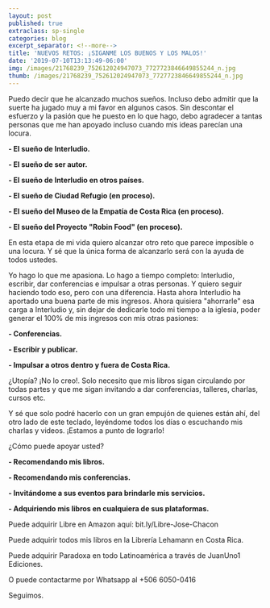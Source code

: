 ```yaml
---
layout: post
published: true
extraclass: sp-single
categories: blog
excerpt_separator: <!--more-->
title: 'NUEVOS RETOS: ¡SIGANME LOS BUENOS Y LOS MALOS!'
date: '2019-07-10T13:13:49-06:00'
img: /images/21768239_752612024947073_7727723846649855244_n.jpg
thumb: /images/21768239_752612024947073_7727723846649855244_n.jpg
---
```

Puedo decir que he alcanzado muchos sueños. Incluso debo admitir que la suerte ha jugado muy a mi favor en algunos casos. Sin descontar el esfuerzo y la pasión que he puesto en lo que hago, debo agradecer a tantas personas que me han apoyado incluso cuando mis ideas parecían una locura.

<!--more-->

**\- El sueño de Interludio.**

**\- El sueño de ser autor.**

**\- El sueño de Interludio en otros países.**

**\- El sueño de Ciudad Refugio (en proceso).**

**\- El sueño del Museo de la Empatía de Costa Rica (en proceso).**

**\- El sueño del Proyecto "Robin Food" (en proceso).**

En esta etapa de mi vida quiero alcanzar otro reto que parece imposible o una locura. Y sé que la única forma de alcanzarlo será con la ayuda de todos ustedes.

Yo hago lo que me apasiona. Lo hago a tiempo completo: Interludio, escribir, dar conferencias e impulsar a otras personas. Y quiero seguir haciendo todo eso, pero con una diferencia. Hasta ahora Interludio ha aportado una buena parte de mis ingresos. Ahora quisiera "ahorrarle" esa carga a Interludio y, sin dejar de dedicarle todo mi tiempo a la iglesia, poder generar el 100% de mis ingresos con mis otras pasiones:

**\- Conferencias.**

**\- Escribir y publicar.**

**\- Impulsar a otros dentro y fuera de Costa Rica.**

¿Utopía? ¡No lo creo!. Solo necesito que mis libros sigan circulando por todas partes y que me sigan invitando a dar conferencias, talleres, charlas, cursos etc.

Y sé que solo podré hacerlo con un gran empujón de quienes están ahí, del otro lado de este teclado, leyéndome todos los días o escuchando mis charlas y videos. ¡Estamos a punto de lograrlo!

¿Cómo puede apoyar usted?

**\- Recomendando mis libros.**

**\- Recomendando mis conferencias.**

**\- Invitándome a sus eventos para brindarle mis servicios.**

**\- Adquiriendo mis libros en cualquiera de sus plataformas.**

Puede adquirir Libre en Amazon aquí: bit.ly/Libre-Jose-Chacon 

Puede adquirir todos mis libros en la Librería Lehamann en Costa Rica.

Puede adquirir Paradoxa en todo Latinoamérica a través de JuanUno1 Ediciones. 

O puede contactarme por Whatsapp al +506 6050-0416

Seguimos.
